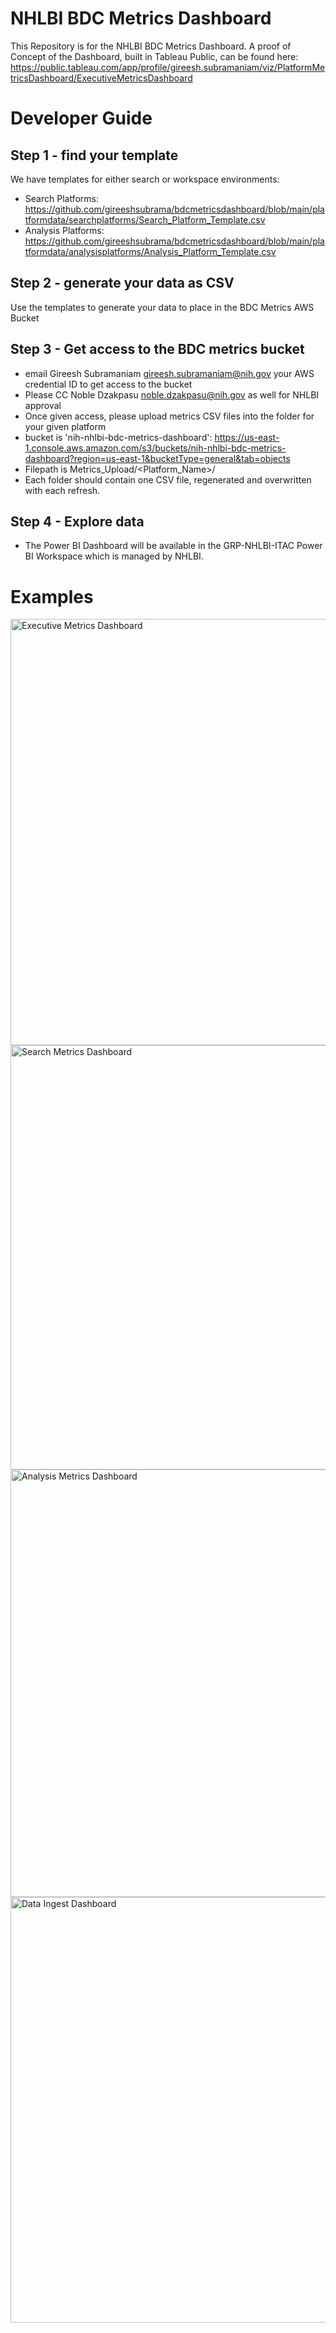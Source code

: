 # NHLBI BDC Metrics Dashboard
This Repository is for the NHLBI BDC Metrics Dashboard. A proof of Concept of the Dashboard, built in Tableau Public, can be found here: https://public.tableau.com/app/profile/gireesh.subramaniam/viz/PlatformMetricsDashboard/ExecutiveMetricsDashboard

# Developer Guide

## Step 1 - find your template

We have templates for either search or workspace environments:

* Search Platforms: <https://github.com/gireeshsubrama/bdcmetricsdashboard/blob/main/platformdata/searchplatforms/Search_Platform_Template.csv>
* Analysis Platforms: <https://github.com/gireeshsubrama/bdcmetricsdashboard/blob/main/platformdata/analysisplatforms/Analysis_Platform_Template.csv>

## Step 2 - generate your data as CSV

Use the templates to generate your data to place in the BDC Metrics AWS Bucket

## Step 3 - Get access to the BDC metrics bucket

* email Gireesh Subramaniam <gireesh.subramaniam@nih.gov> your AWS credential ID to get access to the bucket
* Please CC Noble Dzakpasu <noble.dzakpasu@nih.gov> as well for NHLBI approval 
* Once given access, please upload metrics CSV files into the folder for your given platform
* bucket is 'nih-nhlbi-bdc-metrics-dashboard': <https://us-east-1.console.aws.amazon.com/s3/buckets/nih-nhlbi-bdc-metrics-dashboard?region=us-east-1&bucketType=general&tab=objects>
* Filepath is Metrics_Upload/<Platform_Name>/<Year>
* Each folder should contain one CSV file, regenerated and overwritten with each refresh.

## Step 4 - Explore data

* The Power BI Dashboard will be available in the GRP-NHLBI-ITAC Power BI Workspace which is managed by NHLBI.

# Examples
<img width="682" alt="Executive Metrics Dashboard" src="https://github.com/gireeshsubrama/bdcmetricsdashboard/assets/148978711/a4f832f9-a7e5-42b7-a05e-1b6c21ab49de">

<img width="679" alt="Search Metrics Dashboard" src="https://github.com/gireeshsubrama/bdcmetricsdashboard/assets/148978711/49518a57-9e0f-42ab-aa7e-5f864e8be9df">

<img width="684" alt="Analysis Metrics Dashboard" src="https://github.com/gireeshsubrama/bdcmetricsdashboard/assets/148978711/d3508050-4de5-4b0f-ba30-4c4576e85c43">

<img width="681" alt="Data Ingest Dashboard" src="https://github.com/gireeshsubrama/bdcmetricsdashboard/assets/148978711/a3a82397-94a5-4238-89b2-9ce1b59d13f4">
